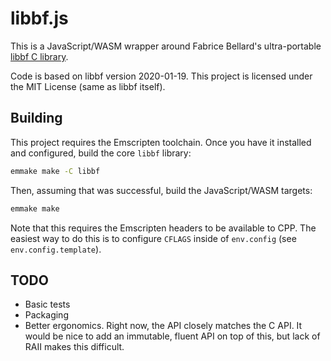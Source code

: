 # libbf.js

This is a JavaScript/WASM wrapper around Fabrice Bellard's ultra-portable [libbf
C library](https://bellard.org/libbf/).

Code is based on libbf version 2020-01-19. This project is licensed under the
MIT License (same as libbf itself).

## Building

This project requires the Emscripten toolchain. Once you have it installed and
configured, build the core `libbf` library:

```sh
emmake make -C libbf
```

Then, assuming that was successful, build the JavaScript/WASM targets:

```sh
emmake make
```

Note that this requires the Emscripten headers to be available to CPP. The
easiest way to do this is to configure `CFLAGS` inside of `env.config` (see
`env.config.template`).

## TODO

- Basic tests
- Packaging
- Better ergonomics. Right now, the API closely matches the C API. It would be
  nice to add an immutable, fluent API on top of this, but lack of RAII makes
  this difficult.
